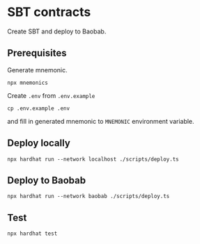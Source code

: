 # SBT contracts

Create SBT and deploy to Baobab.

## Prerequisites

Generate mnemonic.

```shell
npx mnemonics
```

Create `.env` from `.env.example`


```shell
cp .env.example .env
```

and fill in generated mnemonic to `MNEMONIC` environment variable.

## Deploy locally

```shell
npx hardhat run --network localhost ./scripts/deploy.ts
```

## Deploy to Baobab

```shell
npx hardhat run --network baobab ./scripts/deploy.ts
```

## Test

```shell
npx hardhat test
```
